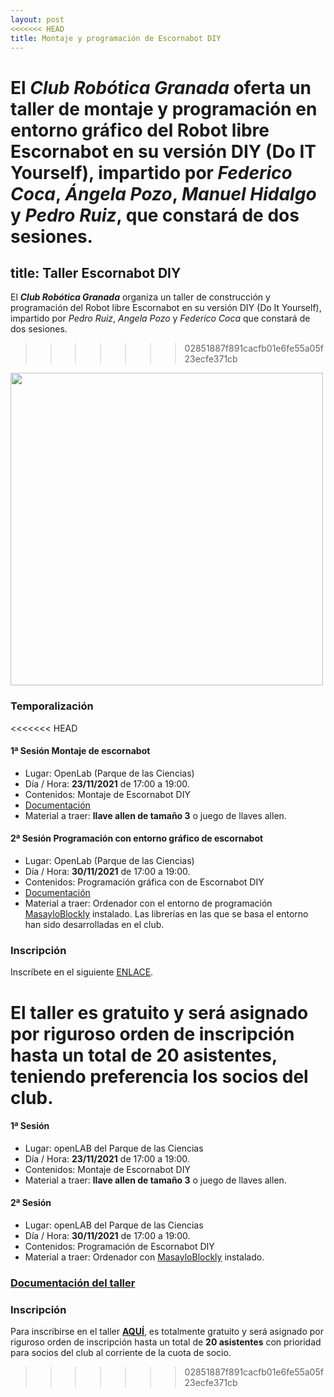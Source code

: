 ```yaml
---
layout: post
<<<<<<< HEAD
title: Montaje y programación de Escornabot DIY
---
```


El ***Club Robótica Granada*** oferta un taller de montaje y programación en entorno gráfico del Robot libre Escornabot en su versión DIY (Do IT Yourself), impartido por *Federico Coca*, *Ángela Pozo*, *Manuel Hidalgo* y *Pedro Ruiz*, que constará de dos sesiones.
=======
title: Taller Escornabot DIY
---

El ***Club Robótica Granada*** organiza un taller de construcción y programación del Robot libre Escornabot en su versión DIY (Do It Yourself), impartido por *Pedro Ruiz*, *Angela Pozo* y *Federico Coca* que constará de dos sesiones.
>>>>>>> 02851887f891cacfb01e6fe55a05f23ecfe371cb

<img src="http://clubroboticagranada.github.io/images/escornabot_diy.jpg" width="500" />

### Temporalización ###
<<<<<<< HEAD
#### 1ª Sesión Montaje de escornabot ####
* Lugar: OpenLab (Parque de las Ciencias)
* Día / Hora: **23/11/2021** de 17:00 a 19:00.
* Contenidos: Montaje de Escornabot DIY
* [Documentación](https://github.com/pedroruizf/taller_escornabot)
* Material a traer: **llave allen de tamaño 3** o juego de llaves allen.

#### 2ª Sesión Programación con entorno gráfico de escornabot ####
* Lugar: OpenLab (Parque de las Ciencias)
* Día / Hora: **30/11/2021** de 17:00 a 19:00.
* Contenidos: Programación gráfica con de Escornabot DIY
* [Documentación](https://0yleuksmjpt1xz8uqekjjw-on.drv.tw/programar_escornabot/)
* Material a traer: Ordenador con el entorno de programación [MasayloBlockly](https://github.com/agomezgar/masayloBlockly/releases/tag/v1.1.7) instalado. Las librerías en las que se basa el entorno han sido desarrolladas en el club.

### Inscripción ###
Inscríbete en el siguiente [ENLACE](https://forms.gle/aPPpBiL9Pz1aSgnE7).

El taller es gratuito y será asignado por riguroso orden de inscripción hasta un total de **20 asistentes**, teniendo preferencia los **socios del club.**
=======
#### 1ª Sesión ####
* Lugar: openLAB del Parque de las Ciencias
* Día / Hora: **23/11/2021** de 17:00 a 19:00.
* Contenidos: Montaje de Escornabot DIY
* Material a traer: **llave allen de tamaño 3** o juego de llaves allen.

#### 2ª Sesión ####
* Lugar: openLAB del Parque de las Ciencias
* Día / Hora: **30/11/2021** de 17:00 a 19:00.
* Contenidos: Programación de Escornabot DIY
* Material a traer: Ordenador con [MasayloBlockly](https://github.com/agomezgar/masayloBlockly/releases) instalado.

### [Documentación del taller](https://github.com/pedroruizf/taller_escornabot) ###

### Inscripción ###
Para inscribirse en el taller [**AQUÍ**](https://forms.gle/aPPpBiL9Pz1aSgnE7), es totalmente gratuito y será asignado por riguroso orden de inscripción hasta un total de **20 asistentes** con prioridad para socios del club al corriente de la cuota de socio.
>>>>>>> 02851887f891cacfb01e6fe55a05f23ecfe371cb
